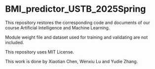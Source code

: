 # BMI_predictor_USTB_2025Spring
This repository restores the corresponding code and documents of our course Artificial Intelligence and Machine Learning.

Module weight file and dataset used for training and validating are not included.

This repository uses MIT License.

This work is done by Xiaotian Chen, Wenxiu Lu and Yudie Zhang.

